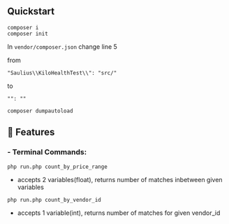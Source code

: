 ## Quickstart

```{
composer i
composer init
```
In ```vendor/composer.json``` change line 5

from

```"Saulius\\KiloHealthTest\\": "src/"```

to

```"": ""```
```
composer dumpautoload
```
## 🎯 Features

### - Terminal Commands:
``` php run.php count_by_price_range ```
- accepts 2 variables(float), returns number of matches inbetween given variables

``` php run.php count_by_vendor_id ```
- accepts 1 variable(int), returns number of matches for given vendor_id

